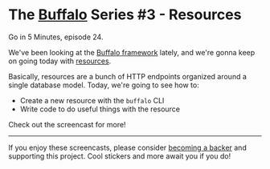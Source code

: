 # The [Buffalo](https://gobuffalo.io) Series #3 - Resources

Go in 5 Minutes, episode 24.

We've been looking at the [Buffalo framework](https://gobuffalo.io) lately, and
we're gonna keep on going today with [resources](https://gobuffalo.io/en/docs/resources).

Basically, resources are a bunch of HTTP endpoints organized around a single
database model. Today, we're going to see how to:

- Create a new resource with the `buffalo` CLI
- Write code to do useful things with the resource

Check out the screencast for more!

---

If you enjoy these screencasts, please consider 
[becoming a backer](https://www.patreon.com/goin5minutes)
and supporting this project. Cool stickers and more await you if you do!
